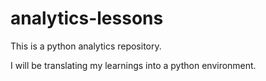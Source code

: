 # analytics-lessons
This is a python analytics repository.

I will be translating my learnings into a python environment.

